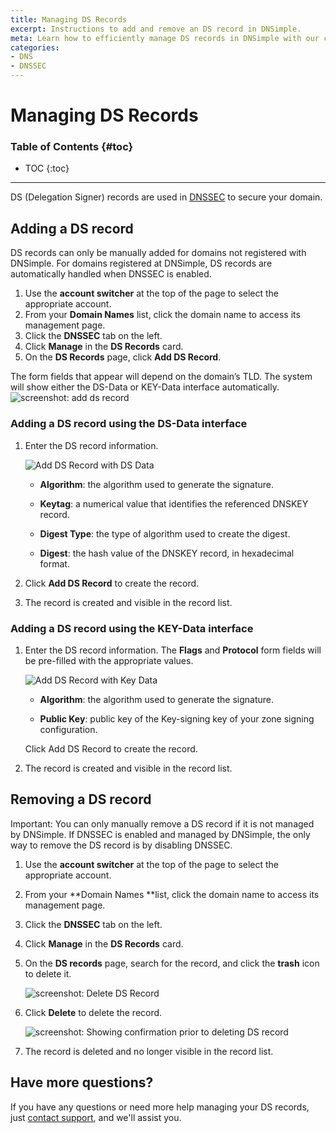 ```yaml
---
title: Managing DS Records
excerpt: Instructions to add and remove an DS record in DNSimple.
meta: Learn how to efficiently manage DS records in DNSimple with our comprehensive guide, covering both adding and removing records for optimal DNS configuration.
categories:
- DNS
- DNSSEC
---
```


# Managing DS Records

### Table of Contents {#toc}

* TOC
{:toc}

---

DS (Delegation Signer) records are used in [DNSSEC](/articles/dnssec/) to secure your domain.

## Adding a DS record
<Note>
DS records can only be manually added for domains not registered with DNSimple. For domains registered at DNSimple, DS records are automatically handled when DNSSEC is enabled.
</Note>

1. Use the **account switcher** at the top of the page to select the appropriate account.
1. From your **Domain Names** list, click the domain name to access its management page.
1. Click the **DNSSEC** tab on the left.
1. Click **Manage** in the **DS Records** card.
1. On the **DS Records** page, click **Add DS Record**.

The form fields that appear will depend on the domain’s TLD. The system will show either the DS-Data or KEY-Data interface automatically.
![screenshot: add ds record](/files/ds-record-add.png)

### Adding a DS record using the DS-Data interface

1.  Enter the DS record information.

    ![Add DS Record with DS Data](/files/ds-records-add-ds-data.png)

    - **Algorithm**: the algorithm used to generate the signature.

    - **Keytag**: a numerical value that identifies the referenced DNSKEY record.

    - **Digest Type**: the type of algorithm used to create the digest.

    - **Digest**: the hash value of the DNSKEY record, in hexadecimal format.

2.  Click **Add DS Record** to create the record.

3.  The record is created and visible in the record list.

</div>

<div class="section-steps" markdown="1">

### Adding a DS record using the KEY-Data interface

1.  Enter the DS record information. The **Flags** and **Protocol** form fields will be pre-filled with the appropriate values.

    ![Add DS Record with Key Data](/files/ds-records-add-key-data.png)

    - **Algorithm**: the algorithm used to generate the signature.

    - **Public Key**: public key of the Key-signing key of your zone signing configuration.

    Click <label>Add DS Record</label> to create the record.

2.  The record is created and visible in the record list.

</div>

## Removing a DS record

<div class="section-steps" markdown="1">

Important: You can only manually remove a DS record if it is not managed by DNSimple. If DNSSEC is enabled and managed by DNSimple, the only way to remove the DS record is by disabling DNSSEC.

1. Use the **account switcher** at the top of the page to select the appropriate account.
2. From your **Domain Names **list, click the domain name to access its management page.
3. Click the **DNSSEC** tab on the left.
4. Click **Manage** in the **DS Records** card.
5. On the **DS records** page, search for the record, and click the **trash** icon to delete it.

    ![screenshot: Delete DS Record](/files/ds-records-delete.png)

6.  Click **Delete** to delete the record.

    ![screenshot: Showing confirmation prior to deleting DS record](/files/ds-records-delete-confirmation.png)

7.  The record is deleted and no longer visible in the record list.
</div>

## Have more questions?

If you have any questions or need more help managing your DS records, just [contact support](https://dnsimple.com/feedback), and we'll assist you.
